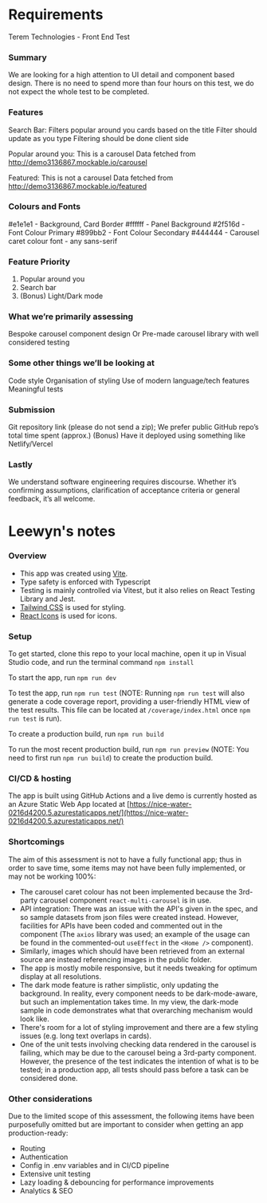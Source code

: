 # Requirements

Terem Technologies - Front End Test

### Summary

We are looking for a high attention to UI detail and component based design.
There is no need to spend more than four hours on this test, we do not expect the whole
test to be completed.

### Features

Search Bar:
Filters popular around you cards based on the title
Filter should update as you type
Filtering should be done client side

Popular around you:
This is a carousel
Data fetched from http://demo3136867.mockable.io/carousel

Featured:
This is not a carousel
Data fetched from http://demo3136867.mockable.io/featured

### Colours and Fonts

#e1e1e1 - Background, Card Border
#ffffff - Panel Background
#2f516d - Font Colour Primary
#899bb2 - Font Colour Secondary
#444444 - Carousel caret colour
font - any sans-serif

### Feature Priority

1. Popular around you
2. Search bar
3. (Bonus) Light/Dark mode

### What we’re primarily assessing

Bespoke carousel component design
Or
Pre-made carousel library with well considered testing

### Some other things we’ll be looking at

Code style
Organisation of styling
Use of modern language/tech features
Meaningful tests

### Submission

Git repository link (please do not send a zip); We prefer public GitHub repo’s
total time spent (approx.)
(Bonus) Have it deployed using something like Netlify/Vercel

### Lastly

We understand software engineering requires discourse. Whether it’s confirming
assumptions, clarification of acceptance criteria or general feedback, it’s all welcome.

# Leewyn's notes

### Overview

- This app was created using [Vite](https://vitejs.dev/).
- Type safety is enforced with Typescript
- Testing is mainly controlled via Vitest, but it also relies on React Testing Library and Jest.
- [Tailwind CSS](https://tailwindcss.com/docs/) is used for styling.
- [React Icons](https://react-icons.github.io/react-icons/) is used for icons.

### Setup

To get started, clone this repo to your local machine, open it up in Visual Studio code, and run the terminal command `npm install`

To start the app, run `npm run dev`

To test the app, run `npm run test` (NOTE: Running `npm run test` will also generate a code coverage report, providing a user-friendly HTML view of the test results. This file can be located at `/coverage/index.html` once `npm run test` is run).

To create a production build, run `npm run build`

To run the most recent production build, run `npm run preview` (NOTE: You need to first run `npm run build`) to create the production build.

### CI/CD & hosting

The app is built using GitHub Actions and a live demo is currently hosted as an Azure Static Web App located at [https://nice-water-0216d4200.5.azurestaticapps.net/](https://nice-water-0216d4200.5.azurestaticapps.net/)

### Shortcomings

The aim of this assessment is not to have a fully functional app; thus in order to save time, some items may not have been fully implemented, or may not be working 100%:

- The carousel caret colour has not been implemented because the 3rd-party carousel component `react-multi-carousel` is in use.
- API integration: There was an issue with the API's given in the spec, and so sample datasets from json files were created instead. However, facilities for APIs have been coded and commented out in the component (The `axios` library was used; an example of the usage can be found in the commented-out `useEffect` in the `<Home />` component).
- Similarly, images which should have been retrieved from an external source are instead referencing images in the public folder.
- The app is mostly mobile responsive, but it needs tweaking for optimum display at all resolutions.
- The dark mode feature is rather simplistic, only updating the background. In reality, every component needs to be dark-mode-aware, but such an implementation takes time. In my view, the dark-mode sample in code demonstrates what that overarching mechanism would look like.
- There's room for a lot of styling improvement and there are a few styling issues (e.g. long text overlaps in cards).
- One of the unit tests involving checking data rendered in the carousel is failing, which may be due to the carousel being a 3rd-party component. However, the presence of the test indicates the intention of what is to be tested; in a production app, all tests should pass before a task can be considered done.

### Other considerations

Due to the limited scope of this assessment, the following items have been purposefully omitted but are important to consider when getting an app production-ready:

- Routing
- Authentication
- Config in .env variables and in CI/CD pipeline
- Extensive unit testing
- Lazy loading & debouncing for performance improvements
- Analytics & SEO

